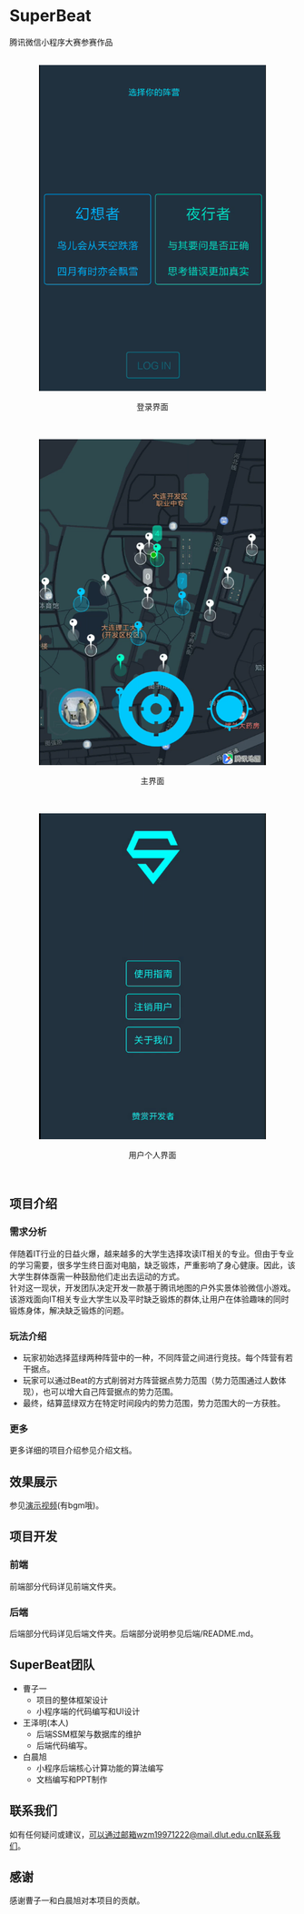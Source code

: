 # SuperBeat
腾讯微信小程序大赛参赛作品<br><br>
<div align=center><img width='400' height='574' src="./images/choose.png"/></div>
<p align="center">登录界面</p>
<br>
<br>
<div align=center><img width='400' height='574' src="./images/main.png"/></div>
<p align="center">主界面</p>
<br>
<br>
<div align=center><img width='400' height='574' src="./images/user.png"/></div>
<p align="center">用户个人界面</p>
<br>

## 项目介绍
### 需求分析
伴随着IT行业的日益火爆，越来越多的大学生选择攻读IT相关的专业。但由于专业的学习需要，很多学生终日面对电脑，缺乏锻炼，严重影响了身心健康。因此，该大学生群体亟需一种鼓励他们走出去运动的方式。<br>
针对这一现状，开发团队决定开发一款基于腾讯地图的户外实景体验微信小游戏。该游戏面向IT相关专业大学生以及平时缺乏锻炼的群体,让用户在体验趣味的同时锻炼身体，解决缺乏锻炼的问题。
### 玩法介绍
* 玩家初始选择蓝绿两种阵营中的一种，不同阵营之间进行竞技。每个阵营有若干据点。
* 玩家可以通过Beat的方式削弱对方阵营据点势力范围（势力范围通过人数体现），也可以增大自己阵营据点的势力范围。
* 最终，结算蓝绿双方在特定时间段内的势力范围，势力范围大的一方获胜。
### 更多
更多详细的项目介绍参见介绍文档。
## 效果展示
参见[演示视频](https://www.bilibili.com/video/av55038509/)(有bgm哦)。
## 项目开发
### 前端
前端部分代码详见前端文件夹。
### 后端
后端部分代码详见后端文件夹。后端部分说明参见后端/README.md。
## SuperBeat团队
* 曹子一
  * 项目的整体框架设计
  * 小程序端的代码编写和UI设计
* 王泽明(本人)
  * 后端SSM框架与数据库的维护
  * 后端代码编写。
* 白晨旭
  * 小程序后端核心计算功能的算法编写
  * 文档编写和PPT制作
## 联系我们
如有任何疑问或建议，可以通过邮箱wzm19971222@mail.dlut.edu.cn联系我们。
## 感谢
感谢曹子一和白晨旭对本项目的贡献。
